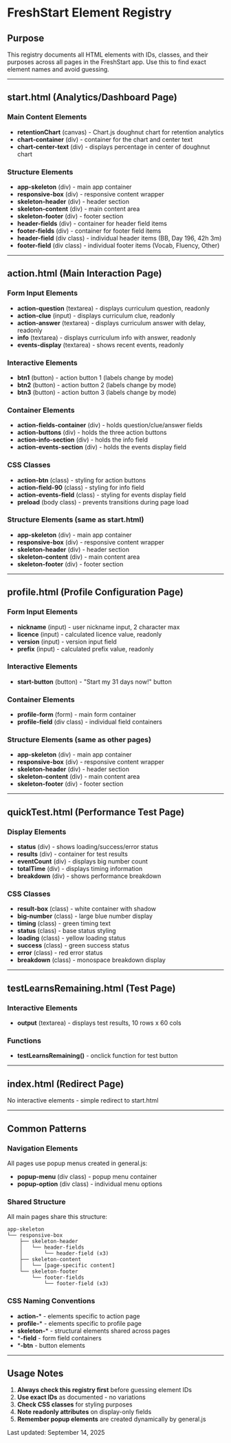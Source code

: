 # FreshStart Element Registry

## Purpose
This registry documents all HTML elements with IDs, classes, and their purposes across all pages in the FreshStart app. Use this to find exact element names and avoid guessing.

---

## start.html (Analytics/Dashboard Page)

### Main Content Elements
- **retentionChart** (canvas) - Chart.js doughnut chart for retention analytics
- **chart-container** (div) - container for the chart and center text
- **chart-center-text** (div) - displays percentage in center of doughnut chart

### Structure Elements
- **app-skeleton** (div) - main app container
- **responsive-box** (div) - responsive content wrapper
- **skeleton-header** (div) - header section
- **skeleton-content** (div) - main content area
- **skeleton-footer** (div) - footer section
- **header-fields** (div) - container for header field items
- **footer-fields** (div) - container for footer field items
- **header-field** (div class) - individual header items (BB, Day 196, 42h 3m)
- **footer-field** (div class) - individual footer items (Vocab, Fluency, Other)

---

## action.html (Main Interaction Page)

### Form Input Elements
- **action-question** (textarea) - displays curriculum question, readonly
- **action-clue** (input) - displays curriculum clue, readonly
- **action-answer** (textarea) - displays curriculum answer with delay, readonly
- **info** (textarea) - displays curriculum info with answer, readonly
- **events-display** (textarea) - shows recent events, readonly

### Interactive Elements
- **btn1** (button) - action button 1 (labels change by mode)
- **btn2** (button) - action button 2 (labels change by mode)  
- **btn3** (button) - action button 3 (labels change by mode)

### Container Elements
- **action-fields-container** (div) - holds question/clue/answer fields
- **action-buttons** (div) - holds the three action buttons
- **action-info-section** (div) - holds the info field
- **action-events-section** (div) - holds the events display field

### CSS Classes
- **action-btn** (class) - styling for action buttons
- **action-field-90** (class) - styling for info field
- **action-events-field** (class) - styling for events display field
- **preload** (body class) - prevents transitions during page load

### Structure Elements (same as start.html)
- **app-skeleton** (div) - main app container
- **responsive-box** (div) - responsive content wrapper
- **skeleton-header** (div) - header section
- **skeleton-content** (div) - main content area
- **skeleton-footer** (div) - footer section

---

## profile.html (Profile Configuration Page)

### Form Input Elements
- **nickname** (input) - user nickname input, 2 character max
- **licence** (input) - calculated licence value, readonly
- **version** (input) - version input field
- **prefix** (input) - calculated prefix value, readonly

### Interactive Elements
- **start-button** (button) - "Start my 31 days now!" button

### Container Elements
- **profile-form** (form) - main form container
- **profile-field** (div class) - individual field containers

### Structure Elements (same as other pages)
- **app-skeleton** (div) - main app container
- **responsive-box** (div) - responsive content wrapper
- **skeleton-header** (div) - header section
- **skeleton-content** (div) - main content area
- **skeleton-footer** (div) - footer section

---

## quickTest.html (Performance Test Page)

### Display Elements
- **status** (div) - shows loading/success/error status
- **results** (div) - container for test results
- **eventCount** (div) - displays big number count
- **totalTime** (div) - displays timing information
- **breakdown** (div) - shows performance breakdown

### CSS Classes
- **result-box** (class) - white container with shadow
- **big-number** (class) - large blue number display
- **timing** (class) - green timing text
- **status** (class) - base status styling
- **loading** (class) - yellow loading status
- **success** (class) - green success status
- **error** (class) - red error status
- **breakdown** (class) - monospace breakdown display

---

## testLearnsRemaining.html (Test Page)

### Interactive Elements
- **output** (textarea) - displays test results, 10 rows x 60 cols

### Functions
- **testLearnsRemaining()** - onclick function for test button

---

## index.html (Redirect Page)

No interactive elements - simple redirect to start.html

---

## Common Patterns

### Navigation Elements
All pages use popup menus created in general.js:
- **popup-menu** (div class) - popup menu container
- **popup-option** (div class) - individual menu options

### Shared Structure
All main pages share this structure:
```
app-skeleton
└── responsive-box
    ├── skeleton-header
    │   └── header-fields
    │       └── header-field (x3)
    ├── skeleton-content
    │   └── [page-specific content]
    └── skeleton-footer
        └── footer-fields
            └── footer-field (x3)
```

### CSS Naming Conventions
- **action-*** - elements specific to action page
- **profile-*** - elements specific to profile page
- **skeleton-*** - structural elements shared across pages
- ***-field** - form field containers
- ***-btn** - button elements

---

## Usage Notes

1. **Always check this registry first** before guessing element IDs
2. **Use exact IDs** as documented - no variations
3. **Check CSS classes** for styling purposes
4. **Note readonly attributes** on display-only fields
5. **Remember popup elements** are created dynamically by general.js

Last updated: September 14, 2025
